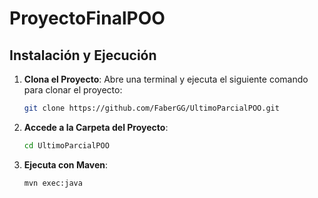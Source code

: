 # ProyectoFinalPOO

## Instalación y Ejecución

1. **Clona el Proyecto**: Abre una terminal y ejecuta el siguiente comando para clonar el proyecto:

    ```bash
    git clone https://github.com/FaberGG/UltimoParcialPOO.git
    ```

2. **Accede a la Carpeta del Proyecto**:

    ```bash
    cd UltimoParcialPOO
    ```

3. **Ejecuta con Maven**:

    ```bash
    mvn exec:java
    ```
